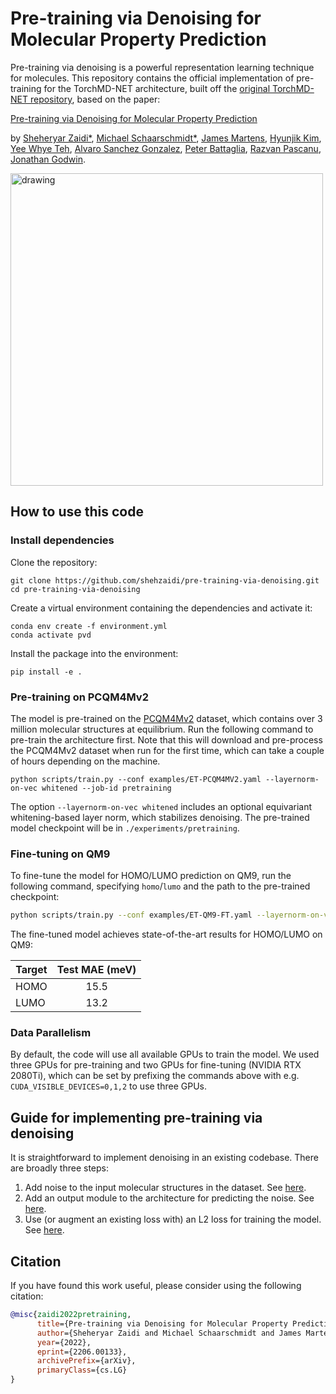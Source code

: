 # Pre-training via Denoising for Molecular Property Prediction

Pre-training via denoising is a powerful representation learning technique for molecules. This repository contains the official implementation of pre-training for the TorchMD-NET architecture, built off the [original TorchMD-NET repository](https://github.com/torchmd/torchmd-net), based on the paper:

[Pre-training via Denoising for Molecular Property Prediction](https://arxiv.org/abs/2206.00133)

by [Sheheryar Zaidi*](https://shehzaidi.github.io/), [Michael Schaarschmidt*](https://www.michaelschaarschmidt.com/), [James Martens](http://www.cs.toronto.edu/~jmartens/), [Hyunjik Kim](https://hyunjik11.github.io/), [Yee Whye Teh](http://www.stats.ox.ac.uk/~teh/), [Alvaro Sanchez Gonzalez](https://scholar.google.co.uk/citations?user=d1oQ8NcAAAAJ&hl=en), [Peter Battaglia](https://scholar.google.com/citations?user=nQ7Ij30AAAAJ&hl=en), [Razvan Pascanu](https://sites.google.com/corp/view/razp), [Jonathan Godwin](https://scholar.google.co.uk/citations?user=TEYiFIsAAAAJ&hl=en&oi=sra).

<img src="./assets/pvd.gif" alt="drawing" width="500"/>

## How to use this code

### Install dependencies

Clone the repository:
```
git clone https://github.com/shehzaidi/pre-training-via-denoising.git
cd pre-training-via-denoising
```

Create a virtual environment containing the dependencies and activate it:
```
conda env create -f environment.yml
conda activate pvd
```

Install the package into the environment:
```
pip install -e .
```
### Pre-training on PCQM4Mv2

The model is pre-trained on the [PCQM4Mv2]() dataset, which contains over 3 million molecular structures at equilibrium. Run the following command to pre-train the architecture first. Note that this will download and pre-process the PCQM4Mv2 dataset when run for the first time, which can take a couple of hours depending on the machine.

```
python scripts/train.py --conf examples/ET-PCQM4MV2.yaml --layernorm-on-vec whitened --job-id pretraining
```

The option `--layernorm-on-vec whitened` includes an optional equivariant whitening-based layer norm, which stabilizes denoising. The pre-trained model checkpoint will be in `./experiments/pretraining`.

### Fine-tuning on QM9

To fine-tune the model for HOMO/LUMO prediction on QM9, run the following command, specifying `homo`/`lumo` and the path to the pre-trained checkpoint:

```bash
python scripts/train.py --conf examples/ET-QM9-FT.yaml --layernorm-on-vec whitened --job-id finetuning --dataset-arg <homo/lumo> --pretrained-model <path to checkpoint>
```

The fine-tuned model achieves state-of-the-art results for HOMO/LUMO on QM9:

| **Target** | **Test MAE (meV)** |
|------------|:------------------:|
| HOMO       |        15.5        |
| LUMO       |        13.2        |


### Data Parallelism 

By default, the code will use all available GPUs to train the model. We used three GPUs for pre-training and two GPUs for fine-tuning (NVIDIA RTX 2080Ti), which can be set by prefixing the commands above with e.g. `CUDA_VISIBLE_DEVICES=0,1,2` to use three GPUs.

## Guide for implementing pre-training via denoising

It is straightforward to implement denoising in an existing codebase. There are broadly three steps:

1. Add noise to the input molecular structures in the dataset. See [here](https://github.com/shehzaidi/pre-training-via-denoising/blob/c545b76e0242d89e7f88a444c06e26cf7fd0d6c1/torchmdnet/data.py#L32).
2. Add an output module to the architecture for predicting the noise. See [here](https://github.com/shehzaidi/pre-training-via-denoising/blob/c545b76e0242d89e7f88a444c06e26cf7fd0d6c1/torchmdnet/models/model.py#L146).
3. Use (or augment an existing loss with) an L2 loss for training the model. See [here](https://github.com/shehzaidi/pre-training-via-denoising/blob/c545b76e0242d89e7f88a444c06e26cf7fd0d6c1/torchmdnet/module.py#L144).

## Citation

If you have found this work useful, please consider using the following citation:

```bib
@misc{zaidi2022pretraining,
      title={Pre-training via Denoising for Molecular Property Prediction}, 
      author={Sheheryar Zaidi and Michael Schaarschmidt and James Martens and Hyunjik Kim and Yee Whye Teh and Alvaro Sanchez-Gonzalez and Peter Battaglia and Razvan Pascanu and Jonathan Godwin},
      year={2022},
      eprint={2206.00133},
      archivePrefix={arXiv},
      primaryClass={cs.LG}
}
```
